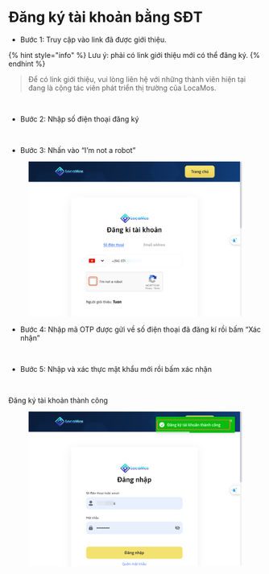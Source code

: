 # Đăng ký tài khoản bằng SĐT

* Bước 1: Truy cập vào link đã được giới thiệu.

{% hint style="info" %}
Lưu ý: phải có link giới thiệu mới có thể đăng ký.
{% endhint %}

> Để có link giới thiệu, vui lòng liên hệ với những thành viên hiện tại đang là cộng tác viên phát triển thị trường của LocaMos.

<figure><img src="https://images.tango.us/workflows/f33b3c5f-d5a3-41ed-85cf-ac6f2edbb9b3/steps/01df69a0-20f1-4e15-aa67-4997b6641774/8a809441-4adc-4492-ac1e-21db947ebdcb.png?mark-x=335&#x26;mark-y=626&#x26;m64=aHR0cHM6Ly9pbWFnZXMudGFuZ28udXMvc3RhdGljL2JsYW5rLnBuZz9tYXNrPWNvcm5lcnMmYm9yZGVyPTQlMkNGRjc0NDImdz0zNDgmaD0zNiZmaXQ9Y3JvcCZjb3JuZXItcmFkaXVzPTEw" alt=""><figcaption></figcaption></figure>

* Bước 2: Nhập số điện thoại đăng ký

<figure><img src="https://images.tango.us/workflows/c3a6cac2-2c01-40aa-bc5c-3c0d6f7f4fbc/steps/7f168846-806a-4c33-80fa-79cb686cdaf6/f0324ec2-615f-4f5a-b789-e818e2e7cd6d.png?mark-x=471&#x26;mark-y=543&#x26;m64=aHR0cHM6Ly9pbWFnZXMudGFuZ28udXMvc3RhdGljL2JsYW5rLnBuZz9tYXNrPWNvcm5lcnMmYm9yZGVyPTQlMkNGRjc0NDImdz00NDYmaD04NiZmaXQ9Y3JvcCZjb3JuZXItcmFkaXVzPTEw" alt=""><figcaption></figcaption></figure>

* Bước 3: Nhấn vào “I’m not a robot”

<figure><img src="../../../../.gitbook/assets/image (32).png" alt=""><figcaption></figcaption></figure>

* Bước 4: Nhập mã OTP được gửi về số điện thoại đã đăng kí rồi bấm “Xác nhận”

<figure><img src="https://images.tango.us/workflows/c3a6cac2-2c01-40aa-bc5c-3c0d6f7f4fbc/steps/39508a75-a758-4312-a218-0db11ab42575/d3221d9f-a637-4a59-9204-34bd5e9a6a7d.png?mark-x=420&#x26;mark-y=650&#x26;m64=aHR0cHM6Ly9pbWFnZXMudGFuZ28udXMvc3RhdGljL2JsYW5rLnBuZz9tYXNrPWNvcm5lcnMmYm9yZGVyPTQlMkNGRjc0NDImdz00MTEmaD04NCZmaXQ9Y3JvcCZjb3JuZXItcmFkaXVzPTEw" alt=""><figcaption></figcaption></figure>

* Bước 5: Nhập và xác thực mật khẩu mới rồi bấm xác nhận

<figure><img src="https://images.tango.us/workflows/c3a6cac2-2c01-40aa-bc5c-3c0d6f7f4fbc/steps/739976c2-66cf-4677-87e2-fe564b910b5a/6fa3826e-4ac7-4b70-8163-18343d709438.png?mark-x=335&#x26;mark-y=795&#x26;m64=aHR0cHM6Ly9pbWFnZXMudGFuZ28udXMvc3RhdGljL2JsYW5rLnBuZz9tYXNrPWNvcm5lcnMmYm9yZGVyPTQlMkNGRjc0NDImdz01ODImaD04NCZmaXQ9Y3JvcCZjb3JuZXItcmFkaXVzPTEw" alt=""><figcaption></figcaption></figure>

Đăng ký tài khoản thành công

<figure><img src="../../../../.gitbook/assets/image (33).png" alt=""><figcaption></figcaption></figure>
